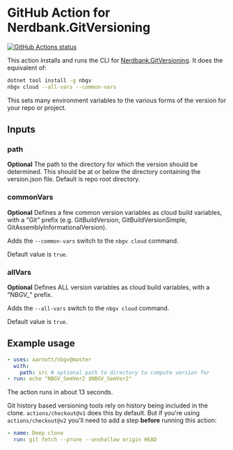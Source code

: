 # GitHub Action for Nerdbank.GitVersioning

[![GitHub Actions status](https://github.com/aarnott/nbgv/workflows/CI/PR/badge.svg)](https://github.com/AArnott/nbgv/actions)

This action installs and runs the CLI for [Nerdbank.GitVersioning](https://github.com/AArnott/Nerdbank.GitVersioning).
It does the equivalent of:

```bash
dotnet tool install -g nbgv
nbgv cloud --all-vars --common-vars
```

This sets many environment variables to the various forms of the version for your repo or project.

## Inputs

### path

**Optional** The path to the directory for which the version should be determined. This should be at or below the directory containing the version.json file. Default is repo root directory.

### commonVars

**Optional** Defines a few common version variables as cloud build variables, with a "Git" prefix (e.g. GitBuildVersion, GitBuildVersionSimple, GitAssemblyInformationalVersion).

Adds the `--common-vars` switch to the `nbgv cloud` command.

Default value is `true`.

### allVars

**Optional** Defines ALL version variables as cloud build variables, with a "NBGV_" prefix.

Adds the `--all-vars` switch to the `nbgv cloud` command.

Default value is `true`.

## Example usage

``` yaml
- uses: aarnott/nbgv@master
  with:
    path: src # optional path to directory to compute version for
- run: echo "NBGV_SemVer2 $NBGV_SemVer2"
```

The action runs in about 13 seconds.

Git history based versioning tools rely on history being included in the clone.
`actions/checkout@v1` does this by default.
But if you're using `actions/checkout@v2` you'll need to add a step **before** running this action:

```yml
- name: Deep clone
  run: git fetch --prune --unshallow origin HEAD
```
